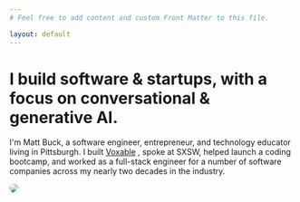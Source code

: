 ```yaml
---
# Feel free to add content and custom Front Matter to this file.

layout: default
---
```



<h1>I build
  <span id="text-software">software</span>
  &
  <span id="text-startups">startups</span>, with a focus on
  <span id="text-conversational">conversational & generative AI.</span>
</h1>

<p class="prose prose-stone lg:prose-xl mx-auto">I'm
  <span id="text-name">Matt Buck</span>, a software engineer, entrepreneur, and technology educator living in Pittsburgh.
  <span id="text-voxable">I built
    <a href="https://voxable.io">Voxable</a>
  </span>, spoke at SXSW, helped launch a coding bootcamp, and worked as a full-stack engineer for a number of software companies across my nearly two decades in the industry.</p>

<img
  src="https://avatars.githubusercontent.com/u/2220?v=4"
  class="mx-auto py-12"
  style="border-radius: 100%;" />
